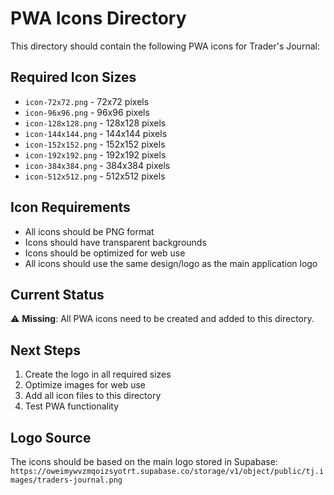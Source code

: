 # PWA Icons Directory

This directory should contain the following PWA icons for Trader's Journal:

## Required Icon Sizes
- `icon-72x72.png` - 72x72 pixels
- `icon-96x96.png` - 96x96 pixels  
- `icon-128x128.png` - 128x128 pixels
- `icon-144x144.png` - 144x144 pixels
- `icon-152x152.png` - 152x152 pixels
- `icon-192x192.png` - 192x192 pixels
- `icon-384x384.png` - 384x384 pixels
- `icon-512x512.png` - 512x512 pixels

## Icon Requirements
- All icons should be PNG format
- Icons should have transparent backgrounds
- Icons should be optimized for web use
- All icons should use the same design/logo as the main application logo

## Current Status
⚠️ **Missing**: All PWA icons need to be created and added to this directory.

## Next Steps
1. Create the logo in all required sizes
2. Optimize images for web use
3. Add all icon files to this directory
4. Test PWA functionality

## Logo Source
The icons should be based on the main logo stored in Supabase:
`https://oweimywvzmqoizsyotrt.supabase.co/storage/v1/object/public/tj.images/traders-journal.png` 